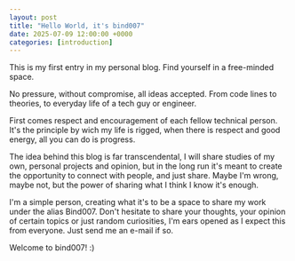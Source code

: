 ```yaml
---
layout: post
title: "Hello World, it's bind007"
date: 2025-07-09 12:00:00 +0000
categories: [introduction]
---
```


This is my first entry in my personal blog. Find yourself in a free-minded space.

No pressure, without compromise, all ideas accepted. From code lines to theories, to everyday life of a tech guy or engineer.

First comes respect and encouragement of each fellow technical person. It's the principle by wich my life is rigged, when there is respect and good energy, all you can do is progress.

The idea behind this blog is far transcendental, I will share studies of my own, personal projects and opinion, but in the long run it's meant to create the opportunity to connect with people, and just share. Maybe I'm wrong, maybe not, but the power of sharing what I think I know it's enough.

I'm a simple person, creating what it's to be a space to share my work under the alias Bind007.
Don't hesitate to share your thoughts, your opinion of certain topics or just random curiosities, I'm ears opened as I expect this from everyone. Just send me an e-mail if so.

Welcome to bind007! :)
